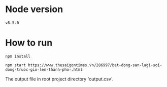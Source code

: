 # Node version
```v8.5.0```

# How to run
```npm install```

```npm start https://www.thesaigontimes.vn/286997/bat-dong-san-lagi-soi-dong-truoc-gio-len-thanh-pho-.html```

The output file in root project directory 'output.csv'.

